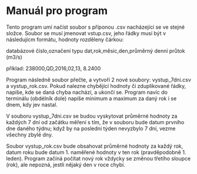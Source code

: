 # Manuál pro program

Tento program umí načíst soubor s příponou .csv nacházející se ve stejné složce. Soubor se musí jmenovat vstup.csv, jeho řádky musí být v následujícm formátu, hodnoty rozděleny čárkou:

databázové číslo,označení typu dat,rok,měsíc,den,průměrný denní průtok (m3/s)

příklad:
238000,QD,2016,02,13,   8.2400

Program následně soubor přečte, a vytvoří 2 nové soubory: vystup_7dni.csv a vystup_rok.csv. Pokud nalezne chybějící hodnoty či zduplikované řádky, napíše, kde se daná chyba nachází, a ukončí se. Program navíc do terminálu (obdélník dole) napíše minimum a maximum za daný rok i se dnem, kdy jev nastal.

V souboru vystup_7dni.csv se budou vyskytovat průměrné hodnoty za každých 7 dní od začátku měření s tím, že v souboru bude datum prvního dne daného týdnu; když by na poslední týden nevyzbylo 7 dní, vezme všechny zbylé dny.

Soubor vystup_rok.csv bude obsahovat průměrné hodnoty za každý rok, datum roku bude datum 1. naměřené hodnoty v ten rok (pravděpodobně 1. leden). Program začíná počítat nový rok vždycky se změnou třetího sloupce (rok), ale nepozná, jestli nějaký den v roce chybí. 